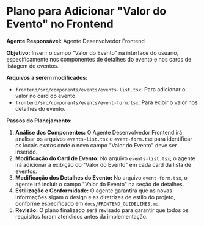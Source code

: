 
# Plano para Adicionar "Valor do Evento" no Frontend

**Agente Responsável:** Agente Desenvolvedor Frontend

**Objetivo:** Inserir o campo "Valor do Evento" na interface do usuário, especificamente nos componentes de detalhes do evento e nos cards de listagem de eventos.

**Arquivos a serem modificados:**

*   `frontend/src/components/events/events-list.tsx`: Para adicionar o valor no card do evento.
*   `frontend/src/components/events/event-form.tsx`: Para exibir o valor nos detalhes do evento.

**Passos do Planejamento:**

1.  **Análise dos Componentes:** O Agente Desenvolvedor Frontend irá analisar os arquivos `events-list.tsx` e `event-form.tsx` para identificar os locais exatos onde o novo campo "Valor do Evento" deve ser inserido.
2.  **Modificação do Card de Evento:** No arquivo `events-list.tsx`, o agente irá adicionar a exibição do "Valor do Evento" em cada card da lista de eventos.
3.  **Modificação dos Detalhes do Evento:** No arquivo `event-form.tsx`, o agente irá incluir o campo "Valor do Evento" na seção de detalhes.
4.  **Estilização e Conformidade:** O agente garantirá que as novas informações sigam o design e as diretrizes de estilo do projeto, conforme especificado em `docs/FRONTEND_GUIDELINES.md`.
5.  **Revisão:** O plano finalizado será revisado para garantir que todos os requisitos foram atendidos antes da implementação.
